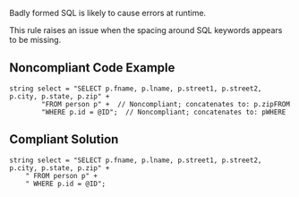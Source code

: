 
Badly formed SQL is likely to cause errors at runtime.

This rule raises an issue when the spacing around SQL keywords appears to be missing.

## Noncompliant Code Example


    string select = "SELECT p.fname, p.lname, p.street1, p.street2, p.city, p.state, p.zip" +
            "FROM person p" +  // Noncompliant; concatenates to: p.zipFROM
            "WHERE p.id = @ID";  // Noncompliant; concatenates to: pWHERE


## Compliant Solution


    string select = "SELECT p.fname, p.lname, p.street1, p.street2, p.city, p.state, p.zip" +
        " FROM person p" +
        " WHERE p.id = @ID";


